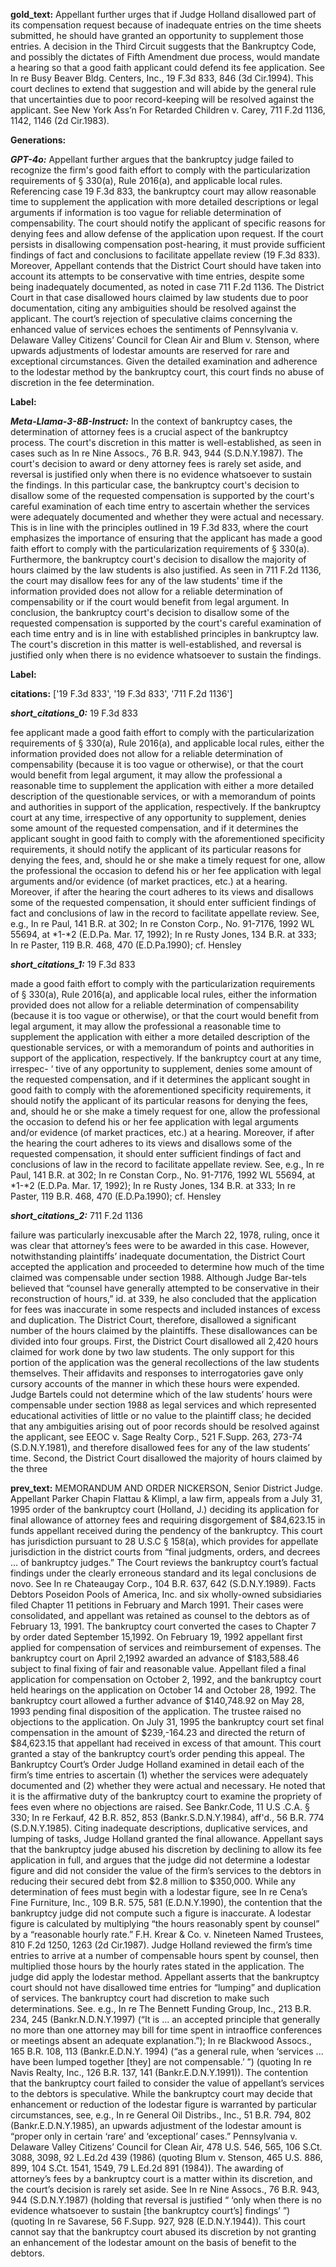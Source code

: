 **gold_text:**
Appellant further urges that if Judge Holland disallowed part of its compensation request because of
inadequate entries on the time sheets submitted, he should have granted an opportunity to supplement
those entries. A decision in the Third Circuit suggests that the Bankruptcy Code, and possibly the
dictates of Fifth Amendment due process, would mandate a hearing so that a good faith applicant
could defend its fee application. See In re Busy Beaver Bldg. Centers, Inc., 19 F.3d 833, 846 (3d
Cir.1994). This court declines to extend that suggestion and will abide by the general rule that
uncertainties due to poor record-keeping will be resolved against the applicant. See New York Ass’n
For Retarded Children v. Carey, 711 F.2d 1136, 1142, 1146 (2d Cir.1983).

**Generations:**


***GPT-4o:***
Appellant further argues that the bankruptcy judge failed to recognize the firm's good faith effort
to comply with the particularization requirements of § 330(a), Rule 2016(a), and applicable local
rules. Referencing case 19 F.3d 833, the bankruptcy court may allow reasonable time to supplement
the application with more detailed descriptions or legal arguments if information is too vague for
reliable determination of compensability. The court should notify the applicant of specific reasons
for denying fees and allow defense of the application upon request. If the court persists in
disallowing compensation post-hearing, it must provide sufficient findings of fact and conclusions
to facilitate appellate review (19 F.3d 833).  Moreover, Appellant contends that the District Court
should have taken into account its attempts to be conservative with time entries, despite some being
inadequately documented, as noted in case 711 F.2d 1136. The District Court in that case disallowed
hours claimed by law students due to poor documentation, citing any ambiguities should be resolved
against the applicant.  The court’s rejection of speculative claims concerning the enhanced value of
services echoes the sentiments of Pennsylvania v. Delaware Valley Citizens’ Council for Clean Air
and Blum v. Stenson, where upwards adjustments of lodestar amounts are reserved for rare and
exceptional circumstances. Given the detailed examination and adherence to the lodestar method by
the bankruptcy court, this court finds no abuse of discretion in the fee determination.


**Label:** 


***Meta-Llama-3-8B-Instruct:***
  In the context of bankruptcy cases, the determination of attorney fees is a crucial aspect of the
bankruptcy process. The court's discretion in this matter is well-established, as seen in cases such
as In re Nine Assocs., 76 B.R. 943, 944 (S.D.N.Y.1987). The court's decision to award or deny
attorney fees is rarely set aside, and reversal is justified only when there is no evidence
whatsoever to sustain the findings.  In this particular case, the bankruptcy court's decision to
disallow some of the requested compensation is supported by the court's careful examination of each
time entry to ascertain whether the services were adequately documented and whether they were actual
and necessary. This is in line with the principles outlined in 19 F.3d 833, where the court
emphasizes the importance of ensuring that the applicant has made a good faith effort to comply with
the particularization requirements of § 330(a).  Furthermore, the bankruptcy court's decision to
disallow the majority of hours claimed by the law students is also justified. As seen in 711 F.2d
1136, the court may disallow fees for any of the law students' time if the information provided does
not allow for a reliable determination of compensability or if the court would benefit from legal
argument.  In conclusion, the bankruptcy court's decision to disallow some of the requested
compensation is supported by the court's careful examination of each time entry and is in line with
established principles in bankruptcy law. The court's discretion in this matter is well-established,
and reversal is justified only when there is no evidence whatsoever to sustain the findings.


**Label:** 


**citations:** ['19 F.3d 833', '19 F.3d 833', '711 F.2d 1136']

***short_citations_0:*** 19 F.3d 833

fee applicant made a good faith effort to comply with the particularization requirements of § 330(a), Rule 2016(a), and applicable local rules, either the information provided does not allow for a reliable determination of compensability (because it is too vague or otherwise), or that the court would benefit from legal argument, it may allow the professional a reasonable time to supplement the application with either a more detailed description of the questionable services, or with a memorandum of points and authorities in support of the application, respectively. If the bankruptcy court at any time, irrespective of any opportunity to supplement, denies some amount of the requested compensation, and if it determines the applicant sought in good faith to comply with the aforementioned specificity requirements, it should notify the applicant of its particular reasons for denying the fees, and, should he or she make a timely request for one, allow the professional the occasion to defend his or her fee application with legal arguments and/or evidence (of market practices, etc.) at a hearing. Moreover, if after the hearing the court adheres to its views and disallows some of the requested compensation, it should enter sufficient findings of fact and conclusions of law in the record to facilitate appellate review. See, e.g., In re Paul, 141 B.R. at 302; In re Conston Corp., No. 91-7176, 1992 WL 55694, at *1-*2 (E.D.Pa. Mar. 17, 1992); In re Rusty Jones, 134 B.R. at 333; In re Paster, 119 B.R. 468, 470 (E.D.Pa.1990); cf. Hensley

***short_citations_1:*** 19 F.3d 833

made a good faith effort to comply with the particularization requirements of § 330(a), Rule 2016(a), and applicable local rules, either the information provided does not allow for a reliable determination of compensability (because it is too vague or otherwise), or that the court would benefit from legal argument, it may allow the professional a reasonable time to supplement the application with either a more detailed description of the questionable services, or with a memorandum of points and authorities in support of the application, respectively. If the bankruptcy court at any time, irrespec- ‘ tive of any opportunity to supplement, denies some amount of the requested compensation, and if it determines the applicant sought in good faith to comply with the aforementioned specificity requirements, it should notify the applicant of its particular reasons for denying the fees, and, should he or she make a timely request for one, allow the professional the occasion to defend his or her fee application with legal arguments and/or evidence (of market practices, etc.) at a hearing. Moreover, if after the hearing the court adheres to its views and disallows some of the requested compensation, it should enter sufficient findings of fact and conclusions of law in the record to facilitate appellate review. See, e.g., In re Paul, 141 B.R. at 302; In re Constan Corp., No. 91-7176, 1992 WL 55694, at *1-*2 (E.D.Pa. Mar. 17, 1992); In re Rusty Jones, 134 B.R. at 333; In re Paster, 119 B.R. 468, 470 (E.D.Pa.1990); cf. Hensley

***short_citations_2:*** 711 F.2d 1136

failure was particularly inexcusable after the March 22, 1978, ruling, once it was clear that attorney’s fees were to be awarded in this case. However, notwithstanding plaintiffs’ inadequate documentation, the District Court accepted the application and proceeded to determine how much of the time claimed was compensable under section 1988. Although Judge Bar-tels believed that “counsel have generally attempted to be conservative in their reconstruction of hours,” id. at 339, he also concluded that the application for fees was inaccurate in some respects and included instances of excess and duplication. The District Court, therefore, disallowed a significant number of the hours claimed by the plaintiffs. These disallowances can be divided into four groups. First, the District Court disallowed all 2,420 hours claimed for work done by two law students. The only support for this portion of the application was the general recollections of the law students themselves. Their affidavits and responses to interrogatories gave only cursory accounts of the manner in which these hours were expended. Judge Bartels could not determine which of the law students’ hours were compensable under section 1988 as legal services and which represented educational activities of little or no value to the plaintiff class; he decided that any ambiguities arising out of poor records should be resolved against the applicant, see EEOC v. Sage Realty Corp., 521 F.Supp. 263, 273-74 (S.D.N.Y.1981), and therefore disallowed fees for any of the law students’ time. Second, the District Court disallowed the majority of hours claimed by the three

**prev_text:**
MEMORANDUM AND ORDER NICKERSON, Senior District Judge. Appellant Parker Chapin Flattau & Klimpl, a
law firm, appeals from a July 31, 1995 order of the bankruptcy court (Holland, J.) deciding its
application for final allowance of attorney fees and requiring disgorgement of $84,623.15 in funds
appellant received during the pendency of the bankruptcy. This court has jurisdiction pursuant to 28
U.S.C § 158(a), which provides for appellate jurisdiction in the district courts from “final
judgments, orders, and decrees ... of bankruptcy judges.” The Court reviews the bankruptcy court’s
factual findings under the clearly erroneous standard and its legal conclusions de novo. See In re
Chateaugay Corp., 104 B.R. 637, 642 (S.D.N.Y.1989). Facts Debtors Poseidon Pools of America, Inc.
and six wholly-owned subsidiaries filed Chapter 11 petitions in February and March 1991. Their cases
were consolidated, and appellant was retained as counsel to the debtors as of February 13, 1991. The
bankruptcy court converted the cases to Chapter 7 by order dated September 15,1992. On February 19,
1992 appellant first applied for compensation of services and reimbursement of expenses. The
bankruptcy court on April 2,1992 awarded an advance of $183,588.46 subject to final fixing of fair
and reasonable value. Appellant filed a final application for compensation on October 2, 1992, and
the bankruptcy court held hearings on the application on October 14 and October 28, 1992. The
bankruptcy court allowed a further advance of $140,748.92 on May 28, 1993 pending final disposition
of the application. The trustee raised no objections to the application. On July 31, 1995 the
bankruptcy court set final compensation in the amount of $239,-164.23 and directed the return of
$84,623.15 that appellant had received in excess of that amount. This court granted a stay of the
bankruptcy court’s order pending this appeal. The Bankruptcy Court’s Order Judge Holland examined in
detail each of the firm’s time entries to ascertain (1) whether the services were adequately
documented and (2) whether they were actual and necessary. He noted that it is the affirmative duty
of the bankruptcy court to examine the propriety of fees even where no objections are raised. See
Bankr.Code, 11 U.S .C.A. § 330; In re Ferkauf, 42 B.R. 852, 853 (Bankr.S.D.N.Y.1984), aff'd., 56
B.R. 774 (S.D.N.Y.1985). Citing inadequate descriptions, duplicative services, and lumping of tasks,
Judge Holland granted the final allowance. Appellant says that the bankruptcy judge abused his
discretion by declining to allow its fee application in full, and argues that the judge did not
determine a lodestar figure and did not consider the value of the firm’s services to the debtors in
reducing their secured debt from $2.8 million to $350,000. While any determination of fees must
begin with a lodestar figure, see In re Cena’s Fine Furniture, Inc., 109 B.R. 575, 581
(E.D.N.Y.1990), the contention that the bankruptcy judge did not compute such a figure is
inaccurate. A lodestar figure is calculated by multiplying “the hours reasonably spent by counsel”
by a “reasonable hourly rate.” F.H. Krear & Co. v. Nineteen Named Trustees, 810 F.2d 1250, 1263 (2d
Cir.1987). Judge Holland reviewed the firm’s time entries to arrive at a number of compensable hours
spent by counsel, then multiplied those hours by the hourly rates stated in the application. The
judge did apply the lodestar method. Appellant asserts that the bankruptcy court should not have
disallowed time entries for “lumping” and duplication of services. The bankruptcy court had
discretion to make such determinations. See. e.g., In re The Bennett Funding Group, Inc., 213 B.R.
234, 245 (Bankr.N.D.N.Y.1997) (“It is ... an accepted principle that generally no more than one
attorney may bill for time spent in intraoffice conferences or meetings absent an adequate
explanation.”); In re Blackwood Assocs., 165 B.R. 108, 113 (Bankr.E.D.N.Y. 1994) (“as a general
rule, when ‘services ... have been lumped together [they] are not compensable.’ ”) (quoting In re
Navis Realty, Inc., 126 B.R. 137, 141 (Bankr.E.D.N.Y.1991)). The contention that the bankruptcy
court failed to consider the value of appellant’s services to the debtors is speculative. While the
bankruptcy court may decide that enhancement or reduction of the lodestar figure is warranted by
particular circumstances, see, e.g., In re General Oil Distribs., Inc., 51 B.R. 794, 802
(Bankr.E.D.N.Y.1985), an upwards adjustment of the lodestar amount is “proper only in certain ‘rare’
and ‘exceptional’ cases.” Pennsylvania v. Delaware Valley Citizens’ Council for Clean Air, 478 U.S.
546, 565, 106 S.Ct. 3088, 3098, 92 L.Ed.2d 439 (1986) (quoting Blum v. Stenson, 465 U.S. 886, 899,
104 S.Ct. 1541, 1549, 79 L.Ed.2d 891 (1984)). The awarding of attorney’s fees by a bankruptcy court
is a matter within its discretion, and the court’s decision is rarely set aside. See In re Nine
Assocs., 76 B.R. 943, 944 (S.D.N.Y.1987) (holding that reversal is justified “ ‘only when there is
no evidence whatsoever to sustain [the bankruptcy court’s] findings’ ”) (quoting In re Savarese, 56
F.Supp. 927, 928 (E.D.N.Y.1944)). This court cannot say that the bankruptcy court abused its
discretion by not granting an enhancement of the lodestar amount on the basis of benefit to the
debtors.


